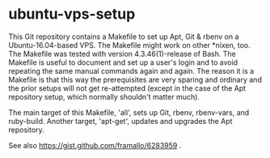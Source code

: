 # ubuntu-vps-setup
This Git repository contains a Makefile to set up Apt, Git &amp; rbenv on a Ubuntu-16.04-based VPS.
The Makefile might work on other *nixen, too. The Makefile was tested with version 4.3.46(1)-release
of Bash. The Makefile is useful to document and set up a user's login and to avoid repeating the
same manual commands again and again. The reason it is a Makefile is that this way the prerequisites
are very sparing and ordinary and the prior setups will not get re-attempted (except in the case of
the Apt repository setup, which normally shouldn't matter much).

The main target of this Makefile, 'all', sets up Git, rbenv, rbenv-vars, and ruby-build.
Another target, 'apt-get', updates and upgrades the Apt repository.

See also https://gist.github.com/framallo/6283959 .
